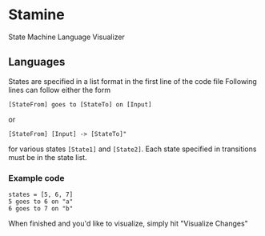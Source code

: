 # Stamine
State Machine Language Visualizer

## Languages
States are specified in a list format in the first line of the code file
Following lines can follow either the form
```
[StateFrom] goes to [StateTo] on [Input]
```
or
```
[StateFrom] [Input] -> [StateTo]"
```

for various states ``[State1]`` and ``[State2]``. Each state specified in transitions must be in the state list.

### Example code
```
states = [5, 6, 7]
5 goes to 6 on "a"
6 goes to 7 on "b"
```

When finished and you'd like to visualize, simply hit "Visualize Changes"
